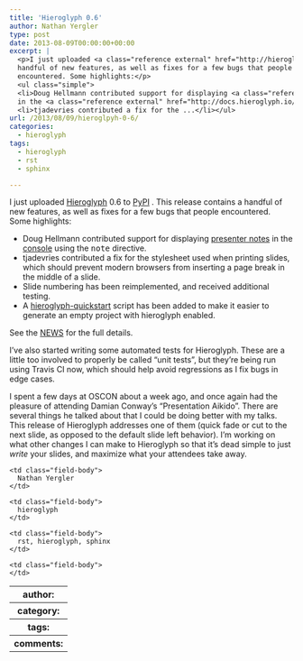 ```yaml
---
title: 'Hieroglyph 0.6'
author: Nathan Yergler
type: post
date: 2013-08-09T00:00:00+00:00
excerpt: |
  <p>I just uploaded <a class="reference external" href="http://hieroglyph.io/">Hieroglyph</a> 0.6 to <a class="reference external" href="https://pypi.python.org/pypi/hieroglyph">PyPI</a>. This release contains a
  handful of new features, as well as fixes for a few bugs that people
  encountered. Some highlights:</p>
  <ul class="simple">
  <li>Doug Hellmann contributed support for displaying <a class="reference external" href="http://docs.hieroglyph.io/en/latest/getting-started.html#presenter-notes">presenter notes</a>
  in the <a class="reference external" href="http://docs.hieroglyph.io/en/latest/getting-started.html#presenter-console">console</a> using the <tt class="docutils literal">note</tt> directive.</li>
  <li>tjadevries contributed a fix for the ...</li></ul>
url: /2013/08/09/hieroglpyh-0-6/
categories:
  - hieroglyph
tags:
  - hieroglyph
  - rst
  - sphinx

---
```

I just uploaded [Hieroglyph][1]  0.6 to [PyPI][2] . This release contains a handful of new features, as well as fixes for a few bugs that people encountered. Some highlights:

<ul class="simple">
  <li>
    Doug Hellmann contributed support for displaying <a class="reference external" href="http://docs.hieroglyph.io/en/latest/getting-started.html#presenter-notes">presenter notes</a> in the <a class="reference external" href="http://docs.hieroglyph.io/en/latest/getting-started.html#presenter-console">console</a> using the <tt class="docutils literal">note</tt> directive.
  </li>
  <li>
    tjadevries contributed a fix for the stylesheet used when printing slides, which should prevent modern browsers from inserting a page break in the middle of a slide.
  </li>
  <li>
    Slide numbering has been reimplemented, and received additional testing.
  </li>
  <li>
    A <a class="reference external" href="http://docs.hieroglyph.io/en/latest/getting-started.html#create-a-project">hieroglyph-quickstart</a> script has been added to make it easier to generate an empty project with hieroglyph enabled.
  </li>
</ul>

See the [<span class="caps">NEWS</span>][3]  for the full details.

I&#8217;ve also started writing some automated tests for Hieroglyph. These are a little too involved to properly be called &#8220;unit tests&#8221;, but they&#8217;re being run using Travis <span class="caps">CI</span> now, which should help avoid regressions as I fix bugs in edge cases.

I spent a few days at <span class="caps">OSCON</span> about a week ago, and once again had the pleasure of attending Damian Conway&#8217;s &#8220;Presentation Aikido&#8221;. There are several things he talked about that I could be doing better with my talks. This release of Hieroglyph addresses one of them (quick fade or cut to the next slide, as opposed to the default slide left behavior). I&#8217;m working on what other changes I can make to Hieroglyph so that it&#8217;s dead simple to just _write_ your slides, and maximize what your attendees take away.

<table class="docutils field-list" frame="void" rules="none">
  <col class="field-name" /> <col class="field-body" /> <tr class="field">
    <th class="field-name">
      author:
    </th>

    <td class="field-body">
      Nathan Yergler
    </td>
  </tr>

  <tr class="field">
    <th class="field-name">
      category:
    </th>

    <td class="field-body">
      hieroglyph
    </td>
  </tr>

  <tr class="field">
    <th class="field-name">
      tags:
    </th>

    <td class="field-body">
      rst, hieroglyph, sphinx
    </td>
  </tr>

  <tr class="field">
    <th class="field-name">
      comments:
    </th>

    <td class="field-body">
    </td>
  </tr>
</table>

 [1]: http://hieroglyph.io/
 [2]: https://pypi.python.org/pypi/hieroglyph
 [3]: http://docs.hieroglyph.io/en/latest/releases.html#id2